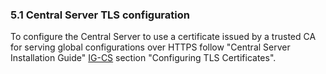 ### 5.1 Central Server TLS configuration

To configure the Central Server to use a certificate issued by a trusted CA for serving global configurations over HTTPS follow "Central Server Installation Guide" [IG-CS](#Ref_IG-CS) section "Configuring TLS Certificates".